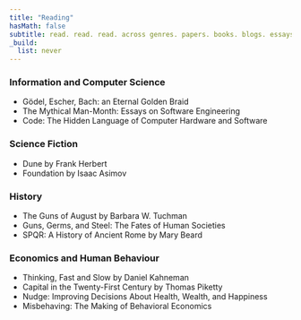```yaml
---
title: "Reading"
hasMath: false
subtitle: read. read. read. across genres. papers. books. blogs. essays. whatever you find, whatever picks your curiosity.
_build:
  list: never
---
```


### Information and Computer Science 

* Gödel, Escher, Bach: an Eternal Golden Braid
* The Mythical Man-Month: Essays on Software Engineering
* Code: The Hidden Language of Computer Hardware and Software

### Science Fiction 

* Dune by Frank Herbert
* Foundation by Isaac Asimov

### History

* The Guns of August by Barbara W. Tuchman
* Guns, Germs, and Steel: The Fates of Human Societies
* SPQR: A History of Ancient Rome by Mary Beard

### Economics and Human Behaviour

* Thinking, Fast and Slow by Daniel Kahneman
* Capital in the Twenty-First Century by Thomas Piketty
* Nudge: Improving Decisions About Health, Wealth, and Happiness
* Misbehaving: The Making of Behavioral Economics